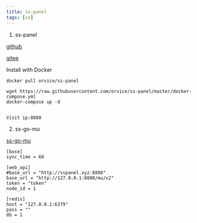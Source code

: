 ```yaml
---
title: ss-panel
tags: [ss]
---
```


1. ss-panel

[github](https://github.com/orvice/ss-panel/blob/e4039a650385a64b616862bda478cad8ac4501df/README.md)

[gitee](https://gitee.com/gsy36559067/ss-panel#install-with-docker)

Install with Docker

```
docker pull orvice/ss-panel

wget https://raw.githubusercontent.com/orvice/ss-panel/master/docker-compose.yml
docker-compose up -d


Visit ip:8080

```

2. ss-go-mu

[ss-go-mu](https://github.com/catpie/ss-go-mu)

```
[base]
sync_time = 60

[web_api]
#base_url = "http://sspanel.xyz:8080"
base_url = "http://127.0.0.1:8080/mu/v2"
token = "token"
node_id = 1

[redis]
host = "127.0.0.1:6379"
pass = ""
db = 1
```
